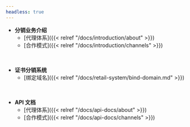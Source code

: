```yaml
---
headless: true
---
```


- **分销业务介绍**
  - [代理体系]({{< relref "/docs/introduction/about" >}})
  - [合作模式]({{< relref "/docs/introduction/channels" >}})
  
<br />

- **证书分销系统**
  - [绑定域名]({{< relref "/docs/retail-system/bind-domain.md" >}})

<br />

- **API 文档**
  - [代理体系]({{< relref "/docs/api-docs/about" >}})
  - [合作模式]({{< relref "/docs/api-docs/channels" >}})
